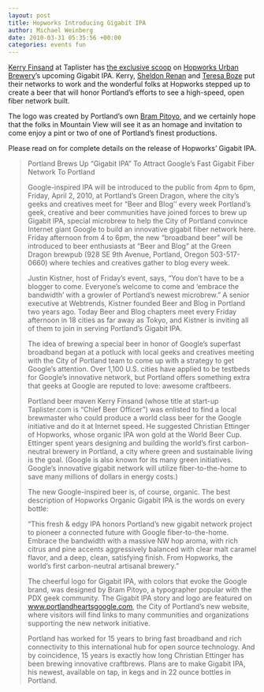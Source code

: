 ```yaml
---
layout: post
title: Hopworks Introducing Gigabit IPA
author: Michael Weinberg
date: 2010-03-31 05:35:56 +00:00
categories: events fun
---
```

[Kerry Finsand](http://twitter.com/kfinsand) at Taplister has [the exclusive scoop](http://claim.taplister.com/google-beer-gigabit-ipa-debuts-in-portland-oregon/) on [Hopworks Urban Brewery](http://www.hopworksbeer.com/)’s upcoming Gigabit IPA. Kerry, [Sheldon Renan](http://twitter.com/srenan) and [Teresa Boze](http://twitter.com/pdxsays) put their networks to work and the wonderful folks at Hopworks stepped up to create a beer that will honor Portland’s efforts to see a high-speed, open fiber network built.

The logo was created by Portland’s own [Bram Pitoyo](http://www.brampitoyo.com/), and we certainly hope that the folks in Mountain View will see it as an homage and invitation to come enjoy a pint or two of one of Portland’s finest productions.

<!--XXX: Add logo here. Caption: Gigabit IPA logo by Bram Pitoyo-->

Please read on for complete details on the release of Hopworks’ Gigabit IPA.

> Portland Brews Up “Gigabit IPA” To Attract Google’s Fast Gigabit Fiber Network To Portland
>
> Google-inspired IPA will be introduced to the public from 4pm to 6pm, Friday, April 2, 2010, at Portland’s Green Dragon, where the city’s geeks and creatives meet for “Beer and Blog’’ every week Portland’s geek, creative and beer communities have joined forces to brew up Gigabit IPA, special microbrew to help the City of Portland convince Internet giant Google to build an innovative gigabit fiber network here. Friday afternoon from 4 to 6pm, the new “broadband beer” will be introduced to beer enthusiasts at “Beer and Blog” at the Green Dragon brewpub (928 SE 9th Avenue, Portland, Oregon 503-517-0660) where techies and creatives gather to blog every week.
>
> Justin Kistner, host of Friday’s event, says, “You don’t have to be a blogger to come. Everyone’s welcome to come and ‘embrace the bandwidth’ with a growler of Portland’s newest microbrew.” A senior executive at Webtrends, Kistner founded Beer and Blog in Portland two years ago. Today Beer and Blog chapters meet every Friday afternoon in 18 cities as far away as Tokyo, and Kistner is inviting all of them to join in serving Portland’s Gigabit IPA.
>
> The idea of brewing a special beer in honor of Google’s superfast broadband began at a potluck with local geeks and creatives meeting with the City of Portland team to come up with a strategy to get Google’s attention. Over 1,100 U.S. cities have applied to be testbeds for Google’s innovative network, but Portland offers something extra that geeks at Google are reputed to love: awesome craftbeers.
>
> Portland beer maven Kerry Finsand (whose title at start-up Taplister.com is “Chief Beer Officer”) was enlisted to find a local brewmaster who could produce a world class beer for the Google initiative and do it at Internet speed. He suggested Christian Ettinger of Hopworks, whose organic IPA won gold at the World Beer Cup. Ettinger spent years designing and building the world’s first carbon-neutral brewery in Portland, a city where green and sustainable living is the goal. (Google is also known for its many green initiatives. Google’s innovative gigabit network will utilize fiber-to-the-home to save many millions of dollars in energy costs.)
>
> The new Google-inspired beer is, of course, organic. The best description of Hopworks Organic Gigabit IPA is the words on every bottle:
>
> “This fresh & edgy IPA honors Portland’s new gigabit network project to pioneer a connected future with Google fiber-to-the-home. Embrace the bandwidth with a massive NW hop aroma, with rich citrus and pine accents aggressively balanced with clear malt caramel flavor, and a deep, clean, satisfying finish. From Hopworks, the world’s first carbon-neutral artisanal brewery.”
>
> The cheerful logo for Gigabit IPA, with colors that evoke the Google brand, was designed by Bram Pitoyo, a typographer popular with the PDX geek community. The Gigabit IPA story and logo are featured on www.portlandheartsgoogle.com, the City of Portland’s new website, where visitors will find links to many communities and organizations supporting the new network initiative.
>
> Portland has worked for 15 years to bring fast broadband and rich connectivity to this international hub for open source technology. And by coincidence, 15 years is exactly how long Christian Ettinger has been brewing innovative craftbrews. Plans are to make Gigabit IPA, his newest, available on tap, in kegs and in 22 ounce bottles in Portland.
